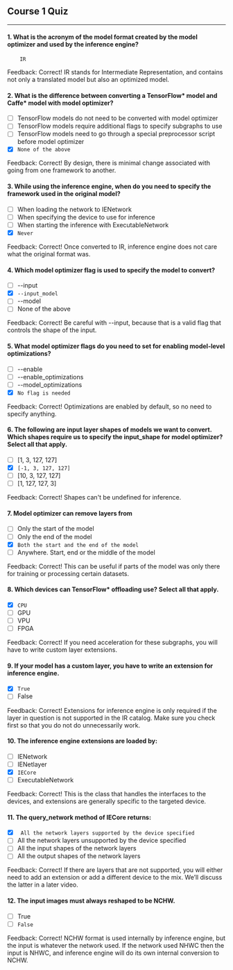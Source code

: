 ## Course 1 Quiz

---

#### 1. What is the acronym of the model format created by the model optimizer and used by the inference engine?

`     IR     `

Feedback: Correct! IR stands for Intermediate Representation, and contains not only a translated model but also an optimized model.

#### 2.	What is the difference between converting a TensorFlow* model and Caffe* model with model optimizer?

- [ ] TensorFlow models do not need to be converted with model optimizer
- [ ] TensorFlow models require additional flags to specify subgraphs to use
- [ ] TensorFlow models need to go through a special preprocessor script before model optimizer
- [x] `None of the above`

Feedback: Correct! By design, there is minimal change associated with going from one framework to another.

#### 3.	While using the inference engine, when do you need to specify the framework used in the original model?

- [ ] When loading the network to IENetwork
- [ ] When specifying the device to use for inference
- [ ] When starting the inference with ExecutableNetwork
- [x] `Never`

Feedback: Correct! Once converted to IR, inference engine does not care what the original format was.


#### 4.	Which model optimizer flag is used to specify the model to convert?

- [ ] --input
- [x] `--input_model`
- [ ] --model
- [ ] None of the above

Feedback: Correct! Be careful with --input, because that is a valid flag that controls the shape of the input.

#### 5.	What model optimizer flags do you need to set for enabling model-level optimizations?

- [ ] --enable
- [ ] --enable_optimizations
- [ ] --model_optimizations
- [x] `No flag is needed`

Feedback: Correct! Optimizations are enabled by default, so no need to specify anything.


#### 6. The following are input layer shapes of models we want to convert. Which shapes require us to specify the input_shape for model optimizer? Select all that apply.

- [ ] [1, 3, 127, 127]
- [x] `[-1, 3, 127, 127]`
- [ ] [10, 3, 127, 127]
- [ ] [1, 127, 127, 3]

Feedback: Correct! Shapes can't be undefined for inference.

#### 7. Model optimizer can remove layers from

- [ ] Only the start of the model
- [ ] Only the end of the model
- [x] `Both the start and the end of the model`
- [ ] Anywhere. Start, end or the middle of the model

Feedback: Correct! This can be useful if parts of the model was only there for training or processing certain datasets.

#### 8. Which devices can TensorFlow* offloading use? Select all that apply.

- [x] `CPU`
- [ ] GPU
- [ ] VPU
- [ ] FPGA

Feedback: Correct! If you need acceleration for these subgraphs, you will have to write custom layer extensions.

#### 9. If your model has a custom layer, you have to write an extension for inference engine.

- [x] `True`
- [ ] False

Feedback: Correct! Extensions for inference engine is only required if the layer in question is not supported in the IR catalog. Make sure you check first so that you do not do unnecessarily work.

#### 10. The inference engine extensions are loaded by:

- [ ] IENetwork
- [ ] IENetlayer
- [x] `IECore`
- [ ] ExecutableNetwork

Feedback: Correct! This is the class that handles the interfaces to the devices, and extensions are generally specific to the targeted device.

#### 11. The query_network method of IECore returns:

- [x] ` All the network layers supported by the device specified`
- [ ] All the network layers unsupported by the device specified
- [ ] All the input shapes of the network layers
- [ ] All the output shapes of the network layers

Feedback: Correct! If there are layers that are not supported, you will either need to add an extension or add a different device to the mix. We’ll discuss the latter in a later video.

#### 12. The input images must always reshaped to be NCHW.

- [ ] True
- [ ] `False`

Feedback: Correct! NCHW format is used internally by inference engine, but the input is whatever the network used. If the network used NHWC then the input is NHWC, and inference engine will do its own internal conversion to NCHW.
